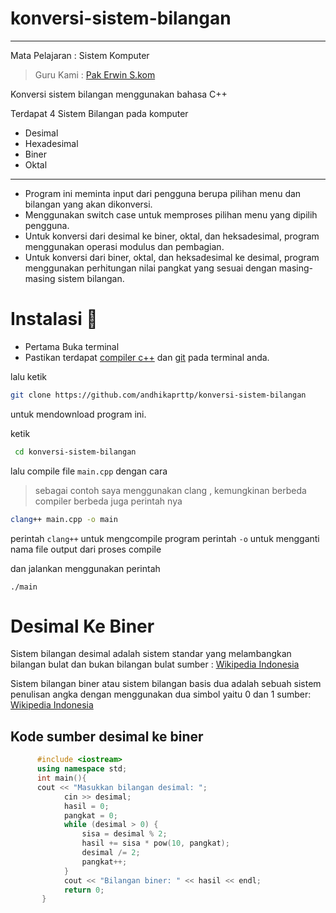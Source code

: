 # konversi-sistem-bilangan
---
Mata Pelajaran : Sistem Komputer
> Guru Kami      : [Pak Erwin S.kom](pakerwin.md)

Konversi sistem bilangan menggunakan bahasa C++

Terdapat 4 Sistem Bilangan pada komputer
- Desimal 
- Hexadesimal
- Biner
- Oktal

---

- Program ini meminta input dari pengguna berupa pilihan menu dan bilangan yang akan dikonversi.
- Menggunakan switch case untuk memproses pilihan menu yang dipilih pengguna.
- Untuk konversi dari desimal ke biner, oktal, dan heksadesimal, program menggunakan operasi modulus dan pembagian.
- Untuk konversi dari biner, oktal, dan heksadesimal ke desimal, program menggunakan perhitungan nilai pangkat yang sesuai dengan masing-masing sistem bilangan.

# Instalasi 📜

- Pertama Buka terminal 
- Pastikan terdapat [compiler c++](https://en.wikipedia.org/wiki/List_of_compilers) dan [git](https://git-scm.com/) pada terminal anda.

lalu ketik 

```bash
git clone https://github.com/andhikaprttp/konversi-sistem-bilangan

```
untuk mendownload program ini.

ketik
```bash
 cd konversi-sistem-bilangan
```

lalu compile file ``main.cpp`` dengan cara 
> sebagai contoh saya menggunakan clang , kemungkinan berbeda compiler berbeda juga perintah nya 

```bash
clang++ main.cpp -o main
```

perintah ``clang++`` untuk mengcompile program
perintah ``-o`` untuk mengganti nama file output dari proses compile

dan jalankan menggunakan perintah

```
./main

```



# Desimal Ke Biner 
Sistem bilangan desimal adalah sistem standar yang melambangkan bilangan bulat dan bukan bilangan bulat
sumber : [Wikipedia Indonesia](https://id.wikipedia.org/wiki/Sistem_bilangan_desimal)

Sistem bilangan biner atau sistem bilangan basis dua adalah sebuah sistem penulisan angka dengan menggunakan dua simbol yaitu 0 dan 1
sumber: [Wikipedia Indonesia](https://id.wikipedia.org/wiki/Sistem_bilangan_biner)

## Kode sumber desimal ke biner
```c++
      #include <iostream>
      using namespace std;
      int main(){
      cout << "Masukkan bilangan desimal: ";
            cin >> desimal;
            hasil = 0;
            pangkat = 0;
            while (desimal > 0) {
                sisa = desimal % 2;
                hasil += sisa * pow(10, pangkat);
                desimal /= 2;
                pangkat++;
            }
            cout << "Bilangan biner: " << hasil << endl;
            return 0;
       }

```

# 
